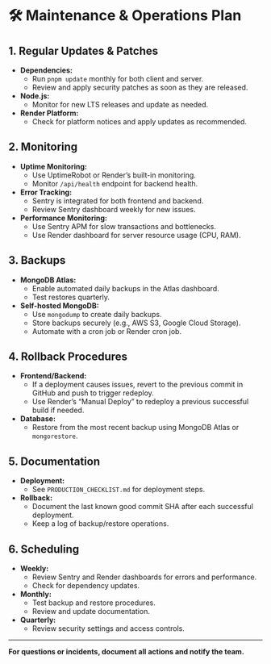 # 🛠️ Maintenance & Operations Plan

## 1. Regular Updates & Patches
- **Dependencies:**
  - Run `pnpm update` monthly for both client and server.
  - Review and apply security patches as soon as they are released.
- **Node.js:**
  - Monitor for new LTS releases and update as needed.
- **Render Platform:**
  - Check for platform notices and apply updates as recommended.

## 2. Monitoring
- **Uptime Monitoring:**
  - Use UptimeRobot or Render’s built-in monitoring.
  - Monitor `/api/health` endpoint for backend health.
- **Error Tracking:**
  - Sentry is integrated for both frontend and backend.
  - Review Sentry dashboard weekly for new issues.
- **Performance Monitoring:**
  - Use Sentry APM for slow transactions and bottlenecks.
  - Use Render dashboard for server resource usage (CPU, RAM).

## 3. Backups
- **MongoDB Atlas:**
  - Enable automated daily backups in the Atlas dashboard.
  - Test restores quarterly.
- **Self-hosted MongoDB:**
  - Use `mongodump` to create daily backups.
  - Store backups securely (e.g., AWS S3, Google Cloud Storage).
  - Automate with a cron job or Render cron job.

## 4. Rollback Procedures
- **Frontend/Backend:**
  - If a deployment causes issues, revert to the previous commit in GitHub and push to trigger redeploy.
  - Use Render’s “Manual Deploy” to redeploy a previous successful build if needed.
- **Database:**
  - Restore from the most recent backup using MongoDB Atlas or `mongorestore`.

## 5. Documentation
- **Deployment:**
  - See `PRODUCTION_CHECKLIST.md` for deployment steps.
- **Rollback:**
  - Document the last known good commit SHA after each successful deployment.
  - Keep a log of backup/restore operations.

## 6. Scheduling
- **Weekly:**
  - Review Sentry and Render dashboards for errors and performance.
  - Check for dependency updates.
- **Monthly:**
  - Test backup and restore procedures.
  - Review and update documentation.
- **Quarterly:**
  - Review security settings and access controls.

---

**For questions or incidents, document all actions and notify the team.** 